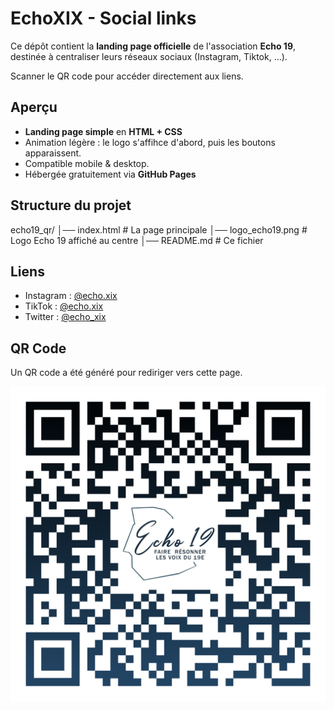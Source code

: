 # EchoXIX - Social links

Ce dépôt contient la **landing page officielle** de l'association **Echo 19**, destinée à centraliser leurs réseaux sociaux (Instagram, Tiktok, ...).

Scanner le QR code pour accéder directement aux liens.

## Aperçu

- **Landing page simple** en **HTML + CSS**
- Animation légère : le logo s'affihce d'abord, puis les boutons apparaissent.
- Compatible mobile & desktop.
- Hébergée gratuitement via **GitHub Pages**

## Structure du projet

echo19_qr/
│── index.html # La page principale
│── logo_echo19.png # Logo Echo 19 affiché au centre
│── README.md # Ce fichier

## Liens 

- Instagram : [@echo.xix](https://www.instagram.com/echo.xix/)
- TikTok : [@echo.xix](https://www.tiktok.com/@echo.xix)
- Twitter : [@echo_xix](https://www.x.com/@echo_xix)

## QR Code

Un QR code a été généré pour rediriger vers cette page.

![QR Code](echoxix_qr-code.png)
